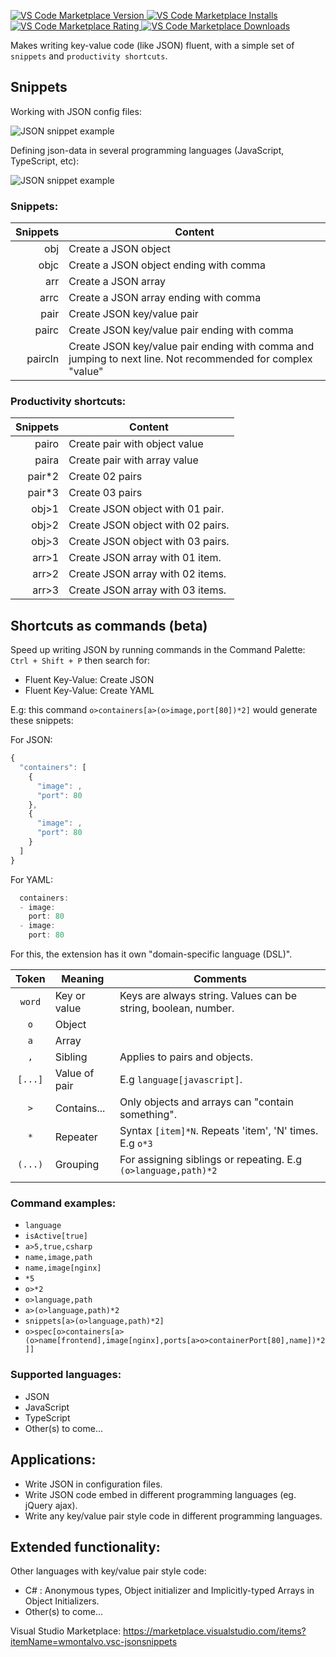 <p>
  <a href="https://marketplace.visualstudio.com/items?itemName=wmontalvo.vsc-jsonsnippets">
    <img alt="VS Code Marketplace Version" src="https://vsmarketplacebadge.apphb.com/version/wmontalvo.vsc-jsonsnippets.svg">
  </a>
  <a href="https://marketplace.visualstudio.com/items?itemName=wmontalvo.vsc-jsonsnippets">
    <img alt="VS Code Marketplace Installs" src="https://img.shields.io/visual-studio-marketplace/i/wmontalvo.vsc-jsonsnippets">
  </a>
  <a href="https://marketplace.visualstudio.com/items?itemName=wmontalvo.vsc-jsonsnippets">
    <img alt="VS Code Marketplace Rating" src="https://vsmarketplacebadge.apphb.com/rating-short/wmontalvo.vsc-jsonsnippets.svg">
  </a>
  <a href="https://marketplace.visualstudio.com/items?itemName=wmontalvo.vsc-jsonsnippets">
    <img alt="VS Code Marketplace Downloads" src="https://img.shields.io/visual-studio-marketplace/d/wmontalvo.vsc-jsonsnippets">
  </a>
</p>

Makes writing key-value code (like JSON) fluent, with a simple set of `snippets` and `productivity shortcuts`.  

## Snippets
Working with JSON config files:

![JSON snippet example](https://raw.githubusercontent.com/wilsonmontalvo/vsc-jsonsnippets/master/images/json-snippet-demo.gif)

Defining json-data in several programming languages (JavaScript, TypeScript, etc):

![JSON snippet example](https://raw.githubusercontent.com/wilsonmontalvo/vsc-jsonsnippets/master/images/json-snippet-js.gif)

### Snippets:

| Snippets | Content |
| -------: | --------|
| obj | Create a JSON object |
| objc | Create a JSON object ending with comma |
| arr | Create a JSON array |
| arrc | Create a JSON array ending with comma |
| pair | Create JSON key/value pair |
| pairc | Create JSON key/value pair ending with comma |
| paircln | Create JSON key/value pair ending with comma and jumping to next line. Not recommended for complex "value" |

### Productivity shortcuts:

| Snippets | Content |
| -------: | --------|
| pairo | Create pair with object value |
| paira | Create pair with array value |
| pair*2 | Create 02 pairs |
| pair*3 | Create 03 pairs |
| obj>1 | Create JSON object with 01 pair. |
| obj>2 | Create JSON object with 02 pairs. |
| obj>3 | Create JSON object with 03 pairs. |
| arr>1 | Create JSON array with 01 item. |
| arr>2 | Create JSON array with 02 items. |
| arr>3 | Create JSON array with 03 items. |


## Shortcuts as commands (beta)
Speed up writing JSON by running commands in the Command Palette: `Ctrl + Shift + P` then search for:  

- Fluent Key-Value: Create JSON  
- Fluent Key-Value: Create YAML  

E.g: this command `o>containers[a>(o>image,port[80])*2]` would generate these snippets:  

For JSON:  
```javascript
{
  "containers": [
    {
      "image": ,
      "port": 80
    },
    {
      "image": ,
      "port": 80
    }
  ]
}
``` 

For YAML:  
```javascript
  containers:
  - image: 
    port: 80
  - image: 
    port: 80
``` 
For this, the extension has it own "domain-specific language (DSL)".  

|  Token    | Meaning        | Comments                                                          |
|:---------:|----------------|-------------------------------------------------------------------|
|  `word`   | Key or value   | Keys are always string. Values can be string, boolean, number.    |
|   `o`     | Object         |                                                                   |
|   `a`     | Array          |                                                                   |
|   `,`     | Sibling        | Applies to pairs and objects.                                     |
| `[...]`   | Value of pair  | E.g `language[javascript]`.                                       |
|   `>`     | Contains...    | Only objects and arrays can "contain something".                  |
|   `*`     | Repeater       | Syntax `[item]*N`. Repeats 'item', 'N' times. E.g `o*3`           |
| `(...)`   | Grouping       | For assigning siblings or repeating.  E.g `(o>language,path)*2`   |
|           |                |                                                                   |

### Command examples:  
- `language`  
- `isActive[true]`  
- `a>5,true,csharp`  
- `name,image,path`  
- `name,image[nginx]`  
- `*5`  
- `o>*2`  
- `o>language,path`  
- `a>(o>language,path)*2`  
- `snippets[a>(o>language,path)*2]`  
- `o>spec[o>containers[a>(o>name[frontend],image[nginx],ports[a>o>containerPort[80],name])*2]]`

### Supported languages:

* JSON
* JavaScript
* TypeScript
* Other(s) to come...

## Applications:

* Write JSON in configuration files.
* Write JSON code embed in different programming languages (eg. jQuery ajax).
* Write any key/value pair style code in different programming languages.

## Extended functionality:
Other languages with key/value pair style code:

* C# : Anonymous types, Object initializer and Implicitly-typed Arrays in Object Initializers.
* Other(s) to come...

Visual Studio Marketplace: 
https://marketplace.visualstudio.com/items?itemName=wmontalvo.vsc-jsonsnippets